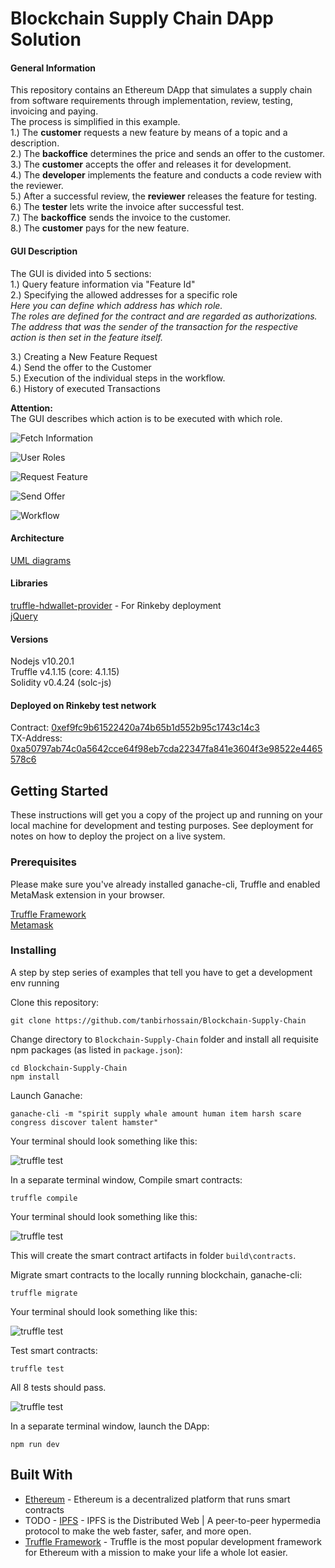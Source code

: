 # Blockchain Supply Chain DApp Solution

#### General Information
This repository contains an Ethereum DApp that simulates a supply chain from software requirements through implementation, review, testing, invoicing and paying.  
The process is simplified in this example.  
1.)	The **customer** requests a new feature by means of a topic and a description.  
2.)	The **backoffice** determines the price and sends an offer to the customer.  
3.)	The **customer** accepts the offer and releases it for development.  
4.)	The **developer** implements the feature and conducts a code review with the reviewer.  
5.)	After a successful review, the **reviewer** releases the feature for testing.  
6.)	The **tester** lets write the invoice after successful test.  
7.)	The **backoffice** sends the invoice to the customer.  
8.)	The **customer** pays for the new feature.  

#### GUI Description
The GUI is divided into 5 sections:  
1.)	Query feature information via "Feature Id"  
2.)	Specifying the allowed addresses for a specific role  
    _Here you can define which address has which role.  
    The roles are defined for the contract and are regarded as authorizations.  
    The address that was the sender of the transaction for the respective action is then set in the feature itself._
      
3.)	Creating a New Feature Request  
4.)	Send the offer to the Customer  
5.)	Execution of the individual steps in the workflow.  
6.) History of executed Transactions

**Attention:**  
The GUI describes which action is to be executed with which role.

![Fetch Information](assets/GUI_1.png)

![User Roles](assets/GUI_2.png)

![Request Feature](assets/GUI_3.png)

![Send Offer](assets/GUI_4.png)

![Workflow](assets/GUI_5.png)

#### Architecture
[UML diagrams](UML.md)  

#### Libraries
[truffle-hdwallet-provider](https://github.com/trufflesuite/truffle-hdwallet-provider) - For Rinkeby deployment  
[jQuery](https://jquery.com/)

#### Versions
Nodejs v10.20.1  
Truffle v4.1.15 (core: 4.1.15)  
Solidity v0.4.24 (solc-js)


#### Deployed on Rinkeby test network
Contract: [0xef9fc9b61522420a74b65b1d552b95c1743c14c3](https://rinkeby.etherscan.io/address/0xef9fc9b61522420a74b65b1d552b95c1743c14c3)  
TX-Address: [0xa50797ab74c0a5642cce64f98eb7cda22347fa841e3604f3e98522e4465578c6](https://rinkeby.etherscan.io/tx/0xa50797ab74c0a5642cce64f98eb7cda22347fa841e3604f3e98522e4465578c6)

## Getting Started

These instructions will get you a copy of the project up and running on your local machine for development and testing purposes. See deployment for notes on how to deploy the project on a live system.

### Prerequisites

Please make sure you've already installed ganache-cli, Truffle and enabled MetaMask extension in your browser.

[Truffle Framework](https://truffleframework.com)  
[Metamask](https://metamask.io/)

### Installing

A step by step series of examples that tell you have to get a development env running

Clone this repository:

```
git clone https://github.com/tanbirhossain/Blockchain-Supply-Chain
```

Change directory to ```Blockchain-Supply-Chain``` folder and install all requisite npm packages (as listed in ```package.json```):

```
cd Blockchain-Supply-Chain
npm install
```

Launch Ganache:

```
ganache-cli -m "spirit supply whale amount human item harsh scare congress discover talent hamster"
```

Your terminal should look something like this:

![truffle test](assets/ganache-cli.png)

In a separate terminal window, Compile smart contracts:

```
truffle compile
```

Your terminal should look something like this:

![truffle test](assets/truffle_compile.png)

This will create the smart contract artifacts in folder ```build\contracts```.

Migrate smart contracts to the locally running blockchain, ganache-cli:

```
truffle migrate
```

Your terminal should look something like this:

![truffle test](assets/truffle_migrate.png)

Test smart contracts:

```
truffle test
```

All 8 tests should pass.

![truffle test](assets/truffle_test.png)

In a separate terminal window, launch the DApp:

```
npm run dev
```

## Built With

* [Ethereum](https://www.ethereum.org/) - Ethereum is a decentralized platform that runs smart contracts
* TODO - [IPFS](https://ipfs.io/) - IPFS is the Distributed Web | A peer-to-peer hypermedia protocol
to make the web faster, safer, and more open.
* [Truffle Framework](http://truffleframework.com/) - Truffle is the most popular development framework for Ethereum with a mission to make your life a whole lot easier.




